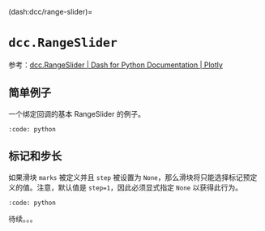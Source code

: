 (dash:dcc/range-slider)=
# `dcc.RangeSlider`

参考：[dcc.RangeSlider | Dash for Python Documentation | Plotly](https://dash.plotly.com/dash-core-components/rangeslider)

## 简单例子

一个绑定回调的基本 RangeSlider 的例子。


```{include} ../../tests/dash-examples/simple_range_slider.py
:code: python
```

## 标记和步长

如果滑块 `marks` 被定义并且 `step` 被设置为 `None`，那么滑块将只能选择标记预定义的值。注意，默认值是 `step=1`，因此必须显式指定 `None` 以获得此行为。

```{include} ../../tests/dash-examples/mark_range_slider.py
:code: python
```

待续。。。